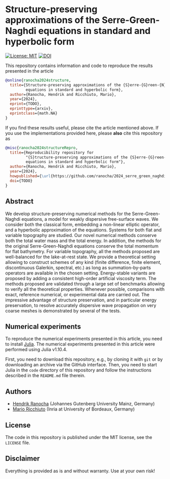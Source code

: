 # Structure-preserving approximations of the Serre-Green-Naghdi equations in standard and hyperbolic form

[![License: MIT](https://img.shields.io/badge/License-MIT-success.svg)](https://opensource.org/licenses/MIT)
[![DOI](https://zenodo.org/badge/DOI/TODO.svg)](https://zenodo.org/doi/TODO)

This repository contains information and code to reproduce the results presented
in the article
```bibtex
@online{ranocha2024structure,
  title={Structure-preserving approximations of the {S}erre-{G}reen-{N}aghdi
         equations in standard and hyperbolic form},
  author={Ranocha, Hendrik and Ricchiuto, Mario},
  year={2024},
  eprint={TODO},
  eprinttype={arxiv},
  eprintclass={math.NA}
}
```

If you find these results useful, please cite the article mentioned above. If you
use the implementations provided here, please **also** cite this repository as
```bibtex
@misc{ranocha2024structureRepro,
  title={Reproducibility repository for
         "{S}tructure-preserving approximations of the {S}erre-{G}reen-{N}aghdi
         equations in standard and hyperbolic form"},
  author={Ranocha, Hendrik and Ricchiuto, Mario},
  year={2024},
  howpublished={\url{https://github.com/ranocha/2024_serre_green_naghdi}},
  doi={TODO}
}
```

## Abstract

We develop structure-preserving numerical methods for the 
Serre-Green-Naghdi equations, a model for weakly dispersive
free-surface waves. We consider both the classical form, 
embedding a non-linear elliptic operator, and a hyperbolic
approximation of the equations. Systems for both flat and
variable topography are studied. Our novel numerical methods
conserve both the total water mass and the total energy.
In addition, the methods for the original Serre-Green-Naghdi
equations conserve the total momentum for flat bathymetry.
For variable topography, all the methods proposed are well-balanced
for the lake-at-rest state.
We provide  a theoretical setting allowing to construct schemes
of any kind (finite difference, finite element, discontinuous Galerkin,
spectral, etc.) as long as summation-by-parts operators are available
in the chosen setting. Energy-stable variants are proposed by adding
a consistent high-order artificial viscosity term.
The methods proposed are validated through a large set of benchmarks
allowing to verify all the theoretical properties. Whenever possible,
comparisons with exact, reference numerical, or experimental data
are carried out. The impressive advantage of structure preservation,
and in particular energy preservation, to resolve accurately
dispersive wave propagation on very coarse meshes is demonstrated
by several of the tests.


## Numerical experiments

To reproduce the numerical experiments presented in this article, you need
to install [Julia](https://julialang.org/).
The numerical experiments presented in this article were performed using
Julia v1.10.4.

First, you need to download this repository, e.g., by cloning it with `git`
or by downloading an archive via the GitHub interface. Then, you need to start
Julia in the `code` directory of this repository and follow the instructions
described in the `README.md` file therein.


## Authors

- [Hendrik Ranocha](https://ranocha.de) (Johannes Gutenberg University Mainz, Germany)
- [Mario Ricchiuto](https://team.inria.fr/cardamom/marioricchiuto) (Inria at University of Bordeaux, Germany)


## License

The code in this repository is published under the MIT license, see the
`LICENSE` file.


## Disclaimer

Everything is provided as is and without warranty. Use at your own risk!
